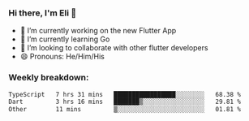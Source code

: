 ### Hi there, I'm Eli 👋
- 🔭 I’m currently working on the new Flutter App
- 🌱 I’m currently learning Go
- 🦄 I’m looking to collaborate with other flutter developers
- 😄 Pronouns: He/Him/His

### Weekly breakdown:
<!--START_SECTION:waka-->

```txt
TypeScript   7 hrs 31 mins   █████████████████░░░░░░░░   68.38 %
Dart         3 hrs 16 mins   ███████▒░░░░░░░░░░░░░░░░░   29.81 %
Other        11 mins         ▒░░░░░░░░░░░░░░░░░░░░░░░░   01.81 %
```

<!--END_SECTION:waka-->
